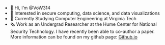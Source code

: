 - 👋 Hi, I’m @VoW314
- 👀 Interested in secure computing, data science, and data visualizations
- 🌱 Currently Studying Computer Engineering at Virginia Tech
- 🗞️ Work as an Undergrad Researcher at the Hume Center for National Security Technology. I have recently been able to co-author a paper.
      More information can be found on my github page: [Github.io](vow314.github.io)


<!---
VoW314/VoW314 is a ✨ special ✨ repository because its `README.md` (this file) appears on your GitHub profile.
You can click the Preview link to take a look at your changes.
--->
